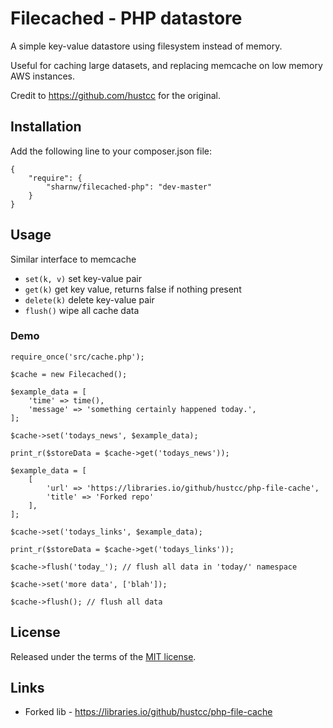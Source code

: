 # Filecached - PHP datastore #

A simple key-value datastore using filesystem instead of memory.

Useful for caching large datasets, and replacing memcache on low memory AWS instances.

Credit to https://github.com/hustcc for the original.

## Installation ##

Add the following line to your composer.json file:

    {
        "require": {
            "sharnw/filecached-php": "dev-master"
        }
    }

## Usage ##

Similar interface to memcache

* `set(k, v)` set key-value pair
* `get(k)` get key value, returns false if nothing present
* `delete(k)` delete key-value pair
* `flush()` wipe all cache data

### Demo ###
    
    require_once('src/cache.php');

    $cache = new Filecached();

    $example_data = [
        'time' => time(),
        'message' => 'something certainly happened today.',
    ];

    $cache->set('todays_news', $example_data);

    print_r($storeData = $cache->get('todays_news'));

    $example_data = [
        [
            'url' => 'https://libraries.io/github/hustcc/php-file-cache',
            'title' => 'Forked repo'
        ],
    ];

    $cache->set('todays_links', $example_data);

    print_r($storeData = $cache->get('todays_links'));

    $cache->flush('today_'); // flush all data in 'today/' namespace

    $cache->set('more data', ['blah']);

    $cache->flush(); // flush all data

## License ##
Released under the terms of the [MIT license](http://opensource.org/licenses/MIT).

## Links ##

* Forked lib - https://libraries.io/github/hustcc/php-file-cache
